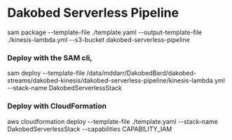 # Dakobed Serverless Pipeline

sam package --template-file ./template.yaml --output-template-file ./kinesis-lambda.yml --s3-bucket dakobed-serverless-pipeline

### Deploy with the SAM cli,  

sam deploy --template-file /data/mddarr/DakobedBard/dakobed-streams/dakobed-kinesis/dakobed-serverless-pipeline/kinesis-lambda.yml --stack-name DakobedServerlessStack

### Deploy with CloudFormation 

aws cloudformation deploy --template-file ./template.yaml  --stack-name DakobedServerlessStack --capabilities CAPABILITY_IAM

